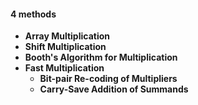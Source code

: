 #### 4 methods 
* **Array Multiplication**
* **Shift Multiplication**
* **Booth's Algorithm for Multiplication**
* **Fast Multiplication**
	* **Bit-pair Re-coding of Multipliers**
	* **Carry-Save Addition of Summands**